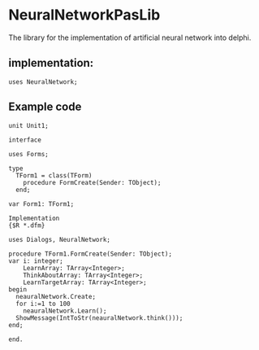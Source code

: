 # NeuralNetworkPasLib
The library for the implementation of artificial neural network into delphi.

## implementation:
```
uses NeuralNetwork;
```
## Example code  

```
unit Unit1;

interface

uses Forms;

type
  TForm1 = class(TForm)
    procedure FormCreate(Sender: TObject);
  end;

var Form1: TForm1;

Implementation
{$R *.dfm}

uses Dialogs, NeuralNetwork;

procedure TForm1.FormCreate(Sender: TObject);
var i: integer;
    LearnArray: TArray<Integer>;
    ThinkAboutArray: TArray<Integer>;
    LearnTargetArray: TArray<Integer>;
begin
  neauralNetwork.Create;
  for i:=1 to 100
    neauralNetwork.Learn();
  ShowMessage(IntToStr(neauralNetwork.think()));
end;

end.
```
